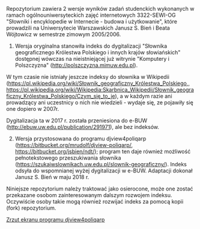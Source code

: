 Repozytorium zawiera 2 wersje wyników zadań studenckich wykonanych w
ramach ogólnouniwersyteckich zajęć internetowych 3322-SEWI-OG
"Słowniki i encyklopedie w Internecie - budowa i użytkowanie", które
prowadzili na Uniwersytecie Warszawskich Janusz S. Bień i Beata
Wójtowicz w semestrze zimowym 2005/2006.


1. Wersja oryginalna stanowiła indeks do dygitalizacji "Słownika
geograficznego Królestwa Polskiego i innych krajów słowiańskich"
dostępnej wówczas na nieistniejącej już witrynie "Komputery i
Polszczyzna" (http://polszczyzna.mimuw.edu.pl).

W tym czasie nie istniały jeszcze indeksy do słownika w Wikipedii
(https://pl.wikipedia.org/wiki/Słownik_geograficzny_Królestwa_Polskiego,,
https://pl.wikipedia.org/wiki/Wikipedia:Skarbnica_Wikipedii/Słownik_geograficzny_Królestwa_Polskiego/Czym_się_to_je),
a w każdym razie ani prowadzący ani uczestnicy o nich nie wiedzieli -
wydaje się, ze pojawiły się one dopiero w 2007r.

Dygitalizacja ta w 2017 r. została przeniesiona do e-BUW
(http://ebuw.uw.edu.pl/publication/291971), ale bez indeksów.

2. Wersja przystosowana do programu djview4poliqarp
(https://bitbucket.org/mrudolf/djview-poliqarp/,
https://bitbucket.org/jsbien/ndt/); program ten daje również możliwość
pełnotekstowego przeszukiwania słownika
(https://szukajwslownikach.uw.edu.pl/slownik-geograficzny/). Indeks
odsyła do wspomnianej wyżej dygitalizacji w e-BUW. Adaptacji dokonał
Janusz S. Bień w maju 2018 r.

Niniejsze repozytorium należy traktować jako osierocone, może one
zostać przekazane osobom zainteresowanym dalszym rozwojem
indeksu. Oczywiście osoby takie mogą również rozwijać indeks za pomocą
kopii (fork) repozytorium.

[Zrzut ekranu programu djview4poliqarp](SGKP-Hultaje.png)
